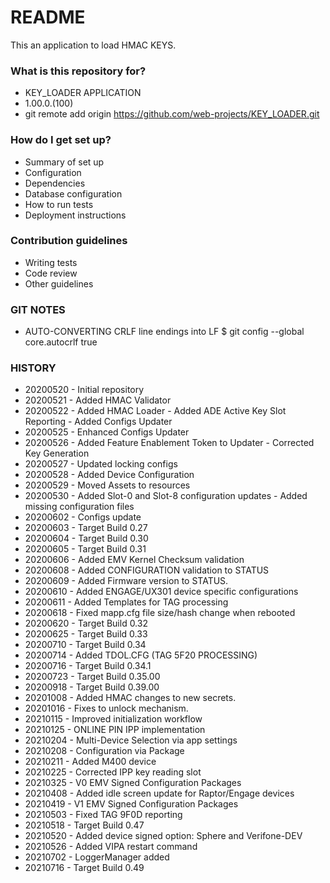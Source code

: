 # README #

This an application to load HMAC KEYS.

### What is this repository for? ###

* KEY_LOADER APPLICATION
* 1.00.0.(100)
* git remote add origin https://github.com/web-projects/KEY_LOADER.git

### How do I get set up? ###

* Summary of set up
* Configuration
* Dependencies
* Database configuration
* How to run tests
* Deployment instructions

### Contribution guidelines ###

* Writing tests
* Code review
* Other guidelines

### GIT NOTES ###

*  AUTO-CONVERTING CRLF line endings into LF
   $ git config --global core.autocrlf true
   
### HISTORY ###

* 20200520 - Initial repository
* 20200521 - Added HMAC Validator
* 20200522 - Added HMAC Loader
           - Added ADE Active Key Slot Reporting
           - Added Configs Updater
* 20200525 - Enhanced Configs Updater
* 20200526 - Added Feature Enablement Token to Updater
           - Corrected Key Generation
* 20200527 - Updated locking configs
* 20200528 - Added Device Configuration
* 20200529 - Moved Assets to resources
* 20200530 - Added Slot-0 and Slot-8 configuration updates
           - Added missing configuration files
* 20200602 - Configs update
* 20200603 - Target Build 0.27
* 20200604 - Target Build 0.30
* 20200605 - Target Build 0.31
* 20200606 - Added EMV Kernel Checksum validation
* 20200608 - Added CONFIGURATION validation to STATUS
* 20200609 - Added Firmware version to STATUS.
* 20200610 - Added ENGAGE/UX301 device specific configurations
* 20200611 - Added Templates for TAG processing
* 20200618 - Fixed mapp.cfg file size/hash change when rebooted
* 20200620 - Target Build 0.32
* 20200625 - Target Build 0.33
* 20200710 - Target Build 0.34
* 20200714 - Added TDOL.CFG (TAG 5F20 PROCESSING)
* 20200716 - Target Build 0.34.1
* 20200723 - Target Build 0.35.00
* 20200918 - Target Build 0.39.00
* 20201008 - Added HMAC changes to new secrets.
* 20201016 - Fixes to unlock mechanism.
* 20210115 - Improved initialization workflow
* 20210125 - ONLINE PIN IPP implementation
* 20210204 - Multi-Device Selection via app settings
* 20210208 - Configuration via Package
* 20210211 - Added M400 device
* 20210225 - Corrected IPP key reading slot
* 20210325 - V0 EMV Signed Configuration Packages
* 20210408 - Added idle screen update for Raptor/Engage devices
* 20210419 - V1 EMV Signed Configuration Packages 
* 20210503 - Fixed TAG 9F0D reporting
* 20210518 - Target Build 0.47
* 20210520 - Added device signed option: Sphere and Verifone-DEV
* 20210526 - Added VIPA restart command
* 20210702 - LoggerManager added
* 20210716 - Target Build 0.49
